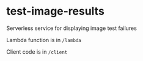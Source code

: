 # test-image-results
Serverless service for displaying image test failures

Lambda function is in `/lambda`

Client code is in `/client`
